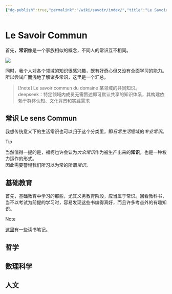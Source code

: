 ```yaml
---
{"dg-publish":true,"permalink":"/wiki/savoir/index/","title":"Le Savoir Commun","created":"2025-06-24T13:43:51.391+08:00"}
---
```



# Le Savoir Commun

首先，**常识**像是一个家族相似的概念，不同人的常识互不相同。

![](https://hiraeth-picbed.oss-cn-beijing.aliyuncs.com/not-common-sense.webp)

同时，我个人对各个领域的知识很感兴趣，既有好奇心但又没有全面学习的能力。  
所以尝试广而浅地了解诸多常识，这里是一个汇总。

> [!note] Le savoir commun du domaine
> 某领域的共同知识。  
> deepseek：特定领域内成员无需赘述即可默认共享的知识体系，其构建依赖于群体认知、文化背景和实践需求

## 常识 Le sens Commun

我想传统意义下的生活常识也可以归于这个分类里，即*日常生活*领域的*专业常识*。

> [!tip]
> 当然值得一提的是，福柯也许会认为*大众常识*作为被生产出来的**知识**，也是一种权力运作的形式。  
> 因此需要警惕我们所习以为常的所谓*常识*。

## 基础教育

首先，基础教育中学习的那些，尤其义务教育阶段，应当属于常识。回看教科书，当不以考试为前提的学习时，容易发现这些书编得真好，而且许多考点外的有趣知识。

> [!note]
> [这里](/wiki/read/textbook/index)有一些读书笔记。

## 哲学

## 数理科学

## 人文

